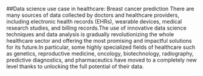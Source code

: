 ##Data science use case in healthcare: Breast cancer prediction
There are many sources of data collected by doctors and healthcare providers, including electronic health records (EHRs), wearable devices, medical research studies, and billing records.The use of innovative data science techniques and data analysis is gradually revolutionizing the whole healthcare sector and offering the most promising and impactful solutions for its future.In particular, some highly specialized fields of healthcare such as genetics, reproductive medicine, oncology, biotechnology, radiography, predictive diagnostics, and pharmaceutics have moved to a completely new level thanks to unlocking the full potential of their data.
